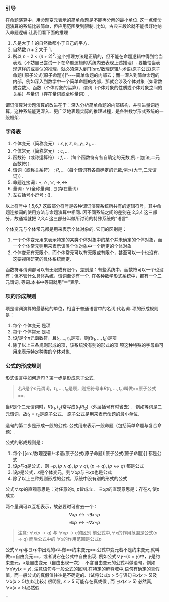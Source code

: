 
### 引导
在命题演算中，用命题变元表示的简单命题是不能再分解的最小单位. 
这一点使命题演算的系统比较简单，但应用范围受到限制.
	比如，古典三段论就不能很好地纳入命题逻辑.让我们看下面的推理
1. 凡是大于 1 的自然数都小于自己的平方.
2. 自然数 $n+2$ 大于 1，
3. 所以 $n +2 <(n+2)^{2}$.
这个推理方法是正确的，但不能在命题逻辑中得到恰当表现（不妨自己尝试一下在命题逻辑的系统内去表现上述推理）.
要能恰当表现这样的或类似的推理，就必须深入到“[[src/数理逻辑/-术语/原子公式(原子命题)|原子公式(原子命题)]]”----简单命题的内部去；而一深入到简单命题的内部，例如深入到数学中一个简单命题的内部，那就会涉及个体对象（如常数或变数）、函数（个体对象的运算）、谓词（个体对象的性质或个体对象之间的关系）与量词（存在量词或全称量词）.

谓词演算对命题演算的改进在于：深入分析简单命题的内部结构，并引进量词运算，这种系统能更深入、更广泛地表现实际的推理过程，是各种数学形式系统的一般框架.

### 字母表
1. 个体变元（简称变元）  : $x,y,z,x_{1},y_{1},z_{1},\dots$
2. 个体常元（简称常元）  : $c,\dots$
3. 函数符（或称运算符）  : $f,\dots$（每个函数符有各自确定的元数,例:+(加法,二元函数符)）．
4. 谓词（或称关系符）      : $R,\dots$（每个谓词有各自确定的元数,例:>(大于,二元谓词)）．
5. 命题连接词                      : $\lnot,\land,\lor,\rightarrow,\leftrightarrow$
6. 量词                                  : $\forall$(全称量词), $\exists$(存在量词)
7. 左右括号小逗号              : (),

以上符号中 1,5,6,7 这四部分符号是各种谓词演算系统所共有的逻辑符号，其中命题连接词的使用方法与命题演算中相同.
因不同系统之间的差别在 2,3,4 这三部分，故通常就把 2,3,4 这三部分叫做所讨论的特殊系统的“语言”.

个体变元与个体常元都是用来表示个体对象的.
它们的区别是：
1. 一个个体变元用来表示特定的某类个体对象中的某个并未确定的个体对象，而一个个体常元则用来表示该类个体对象中一个确定的个体对象
2. 个体变元有无限个，而个体常元可以有无限或有限个，甚至可以一个也没有，这要视所研究的具体系统而定.

函数符与谓词都可以有无限或有限个，差别是：有些系统中，函数符可以一个也没有；但不管什么具体系统，谓词至少有一个.
	在各种数学形式系统中，都有一个二元谓词, 等词.本书中等词就用“＝”表示.

### 项的形成规则
项是谓词演算的最基础的单位，相当于普通语言中的名词,代名词.
项的形成规则是：
1. 每个 个体变元 是项
2. 每个 个体常元 是项
3. 设$f$是个$n$元函数符，且$t_{1},\dots,t_{n}$是项，则$f(t_{1},\dots,t_{n})$是项
4. 除了以上三条规则形成的项，该系统没有别的形式的项
项这种特殊的字母串可用来表示特定种类的个体对象.

### 公式的形成规则
形式语言中如何造句？第一步是形成原子公式.

> 若$R$是个$n$元谓词，$t_{1},\dots,t_{n}$是项，则把符号串$R(t_{1},\dots,t_{n})$叫做==原子公式==．

当$R$是个二元谓词时，$R(t_{1},t_{2})$常写成$(t_{1} R t_{2})$（外层括号有时省去）．
例如等词是二元谓词，故$t_{1}=t_{2}$是原子公式．
原子公式是用来表示命题的最小单位．

造句的第二步是形成一般的公式.
公式用来表示一般命题（包括简单命题与复合命题）.

公式的形成规则是：
1. 每个 [[src/数理逻辑/-术语/原子公式(原子命题)|原子公式(原子命题)]] 都是公式
2. 设$p$与$q$是公式，则 $\lnot p,(p \land q),(p \lor q),(p \rightarrow q),(p \leftrightarrow q)$ 都是公式
3. 设$p$是公式，$x$是个体变元，则$\forall xp$与$\exists xp$也是公式
4. 除了以上三种规则形成的公式，系统中没有别的形式的公式

公式$\forall xp$的直观意思是：对任意的$x$, $p$皆成立．
$\exists xp$的直观意思是：存在$x$, 使$p$成立.

两个量词可以互相表示，故必要时可省去一个：
$$
\forall xp \leftrightarrow \lnot \exists x \lnot p
$$
$$
\exists xp \leftrightarrow \lnot \forall x \lnot p
$$

> 注意: $\forall x(p \rightarrow q)$ 与 $\forall xp \rightarrow q$的区别
> 前公式中,$\forall x$的作用范围是公式$(p \rightarrow q)$
> 而后公式中的 $\forall x$的作用范围是公式$p$

公式$\forall xp$与$\exists xp$中出现的$x$叫做==约束变元==.公式中变元若不是约束变元,就叫做==自由变元==，或者说它在公式中自由出现.
例如公式$\forall y \lnot (x=y)$中，$y$是约束变元，$x$是自由变元（自由出现一次）.
不含自由变元的公式叫做语句，例如$\forall x \forall y(x=y)$.
注意语句与一般公式的区别.在特定的解释域中,语句有确定的真假值，而一般公式的真假值往往是不确定的.（试将公式$x>5$与语句$\exists x(x>5)$及$\forall x(x>5)$加以比较.)
	很明显, $x>5$ 可能存在真或假 , 而 $\exists x(x>5)$ 必然真, $\forall x(x>5)$必然假

``

